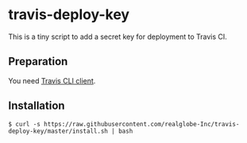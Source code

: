 # travis-deploy-key

This is a tiny script to add a secret key for deployment to Travis CI.

## Preparation

You need [Travis CLI client](https://github.com/travis-ci/travis.rb).

## Installation

```
$ curl -s https://raw.githubusercontent.com/realglobe-Inc/travis-deploy-key/master/install.sh | bash
```